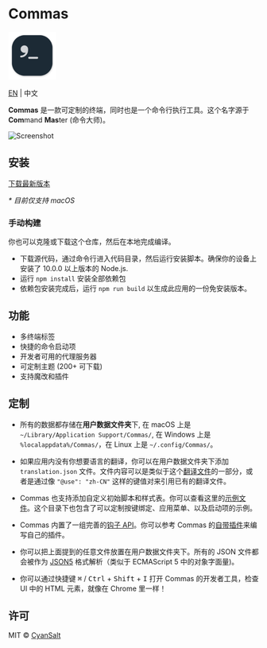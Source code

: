 # Commas

<img src="https://raw.githubusercontent.com/CyanSalt/commas/master/assets/images/icon.svg" width="96">

[EN](https://github.com/CyanSalt/commas/blob/master/README.md) | 中文

**Commas** 是一款可定制的终端，同时也是一个命令行执行工具。这个名字源于 **Com**mand **Mas**ter (命令大师)。

![Screenshot](https://user-images.githubusercontent.com/5101076/74102057-fb27bc00-4b7a-11ea-9222-51753bac1e14.png)

## 安装

[下载最新版本](https://github.com/CyanSalt/commas/releases)

*\* 目前仅支持 macOS*

### 手动构建

你也可以克隆或下载这个仓库，然后在本地完成编译。
  - 下载源代码，通过命令行进入代码目录，然后运行安装脚本。确保你的设备上安装了 10.0.0 以上版本的 Node.js.
  - 运行 `npm install` 安装全部依赖包
  - 依赖包安装完成后，运行 `npm run build` 以生成此应用的一份免安装版本。

## 功能

* 多终端标签
* 快捷的命令启动项
* 开发者可用的代理服务器
* 可定制主题 (200+ 可下载)
* 支持魔改和插件

## 定制

* 所有的数据都存储在**用户数据文件夹**下, 在 macOS 上是 `~/Library/Application Support/Commas/`, 在 Windows 上是 `%localappdata%/Commas/`，在 Linux 上是 `~/.config/Commas/`。

* 如果应用内没有你想要语言的翻译，你可以在用户数据文件夹下添加 `translation.json` 文件。文件内容可以是类似于这个[翻译文件](https://github.com/CyanSalt/commas/blob/master/assets/locales/zh-CN.json)的一部分，或者是通过像 `"@use": "zh-CN"` 这样的键值对来引用已有的翻译文件。

* Commas 也支持添加自定义初始脚本和样式表。你可以查看这里的[示例文件](https://github.com/CyanSalt/commas/tree/master/assets/examples)。这个目录下也包含了可以定制按键绑定、应用菜单、以及启动项的示例。

* Commas 内置了一组完善的[钩子 API](https://github.com/CyanSalt/commas/tree/master/renderer/hooks)。你可以参考 Commas 的[自带插件](https://github.com/CyanSalt/commas/tree/master/renderer/addons)来编写自己的插件。

* 你可以把上面提到的任意文件放置在用户数据文件夹下。所有的 JSON 文件都会被作为 [JSON5](https://json5.org/) 格式解析（类似于 ECMAScript 5 中的对象字面量)。

* 你可以通过快捷键 <kbd>&#8984;</kbd> / <kbd>Ctrl</kbd> + <kbd>Shift</kbd> + <kbd>I</kbd> 打开 Commas 的开发者工具，检查 UI 中的 HTML 元素，就像在 Chrome 里一样！

## 许可

MIT &copy; [CyanSalt](https://github.com/CyanSalt)
